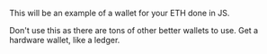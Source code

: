 This will be an example of a wallet for your ETH done in JS.

Don't use this as there are tons of other better wallets to use. 
Get a hardware wallet, like a ledger.
